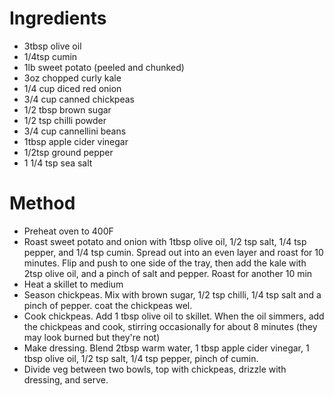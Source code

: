 # Ingredients

-   3tbsp olive oil
-   1/4tsp cumin
-   1lb sweet potato (peeled and chunked)
-   3oz chopped curly kale
-   1/4 cup diced red onion
-   3/4 cup canned chickpeas
-   1/2 tbsp brown sugar
-   1/2 tsp chilli powder
-   3/4 cup cannellini beans
-   1tbsp apple cider vinegar
-   1/2tsp ground pepper
-   1 1/4 tsp sea salt

# Method

-   Preheat oven to 400F
-   Roast sweet potato and onion with 1tbsp olive oil, 1/2 tsp salt, 1/4 tsp pepper, and 1/4 tsp cumin. Spread out into an even layer and roast for 10 minutes. Flip and push to one side of the tray, then add the kale with 2tsp olive oil, and a pinch of salt and pepper. Roast for another 10 min
-   Heat a skillet to medium
-   Season chickpeas. Mix with brown sugar, 1/2 tsp chilli, 1/4 tsp salt and a pinch of pepper. coat the chickpeas wel.
-   Cook chickpeas. Add 1 tbsp olive oil to skillet. When the oil simmers, add the chickpeas and cook, stirring occasionally for about 8 minutes (they may look burned but they're not)
-   Make dressing. Blend 2tbsp warm water, 1 tbsp apple cider vinegar, 1 tbsp olive oil, 1/2 tsp salt, 1/4 tsp pepper, pinch of cumin.
-   Divide veg between two bowls, top with chickpeas, drizzle with dressing, and serve.

